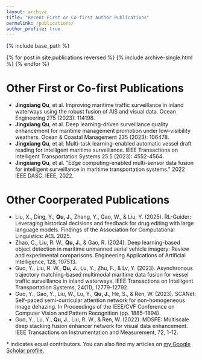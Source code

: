 ```yaml
---
layout: archive
title: "Recent First or Co-first Author Publications"
permalink: /publications/
author_profile: true
---
```


{% include base_path %}

{% for post in site.publications reversed %}
  {% include archive-single.html %}
{% endfor %}

# Other First or Co-first Publications
*  **Jingxiang Qu**, et al. Improving maritime traffic surveillance in inland waterways using the robust fusion of AIS and visual data. Ocean Engineering 275 (2023): 114198.
*  **Jingxiang Qu**, et al. Deep learning-driven surveillance quality enhancement for maritime management promotion under low-visibility weathers. Ocean & Coastal Management 235 (2023): 106478.
*  **Jingxiang Qu**, et al. Multi-task learning-enabled automatic vessel draft reading for intelligent maritime surveillance. IEEE Transactions on Intelligent Transportation Systems 25.5 (2023): 4552-4564.
*  **Jingxiang Qu**, et al. "Edge computing-enabled multi-sensor data fusion for intelligent surveillance in maritime transportation systems." 2022 IEEE DASC. IEEE, 2022.

# Other Coorperated Publications
* Liu, X., Ding, Y., **Qu, J.**, Zhang, Y., Gao, W., & Liu, Y. (2025). RL-Guider: Leveraging historical decisions and feedback for drug editing with large language models. Findings of the Association for Computational Linguistics: ACL 2025.
* Zhao, C., Liu, R. W., **Qu, J.**, & Gao, R. (2024). Deep learning-based object detection in maritime unmanned aerial vehicle imagery: Review and experimental comparisons. Engineering Applications of Artificial Intelligence, 128, 107513.
* Guo, Y., Liu, R. W., **Qu, J.**, Lu, Y., Zhu, F., & Lv, Y. (2023). Asynchronous trajectory matching-based multimodal maritime data fusion for vessel traffic surveillance in inland waterways. IEEE Transactions on Intelligent Transportation Systems, 24(11), 12779-12792.
* Guo, Y., Gao, Y., Liu, W., Lu, Y., **Qu, J.**, He, S., & Ren, W. (2023). SCANet: Self-paced semi-curricular attention network for non-homogeneous image dehazing. In Proceedings of the IEEE/CVF Conference on Computer Vision and Pattern Recognition (pp. 1885-1894).
* Guo, Y., Lu, Y., **Qu, J.**, Liu, R. W., & Ren, W. (2022). MDSFE: Multiscale deep stacking fusion enhancer network for visual data enhancement. IEEE Transactions on Instrumentation and Measurement, 72, 1-12.

\* indicates equal contributors.
You can also find my articles on <u><a href="{{author.googlescholar}}">my Google Scholar profile</a>.</u>
